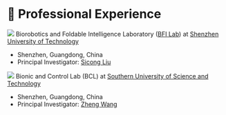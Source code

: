 # 💼 Professional Experience

<img src="https://img.shields.io/badge/Research Assistant-03/2025--07/2025-blue?style=flat-square"> Biorobotics and Foldable Intelligence Laboratory ([BFI Lab](https://bfilab.com/)) at [Shenzhen University of Technology](https://english.sztu.edu.cn/)

* Shenzhen, Guangdong, China
* Principal Investigator: [Sicong Liu](https://sgim.sztu.edu.cn/info/1161/3862.htm)

<img src="https://img.shields.io/badge/Visiting Student-07/2022--09/2022-blue?style=flat-square"> Bionic and Control Lab (BCL) at [Southern University of Science and Technology](https://www.sustech.edu.cn/en/)

* Shenzhen, Guangdong, China
* Principal Investigator: [Zheng Wang](https://ieeexplore.ieee.org/author/37085463419)





<!-- * <img src="https://img.shields.io/badge/B.Eng-2018/09--2022/06-blue?style=flat-square"> Mechanical Design, Manufacturing and Automation, [Southwest Jiaotong University](https://en.swjtu.edu.cn/)
    * Chengdu, Guangdong, China -->